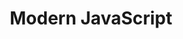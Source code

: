 ---
layout: workshop
title: Modern JavaScript
weight: 3
permalink: "/training/2017-05-12-modern-javascript"
category: Front End Development
description: JavaScript is flexible enough to do just about anything, and while this
  is one of its great strengths, it's also what makes best practices less clear. This
  deep dive into the fundamentals and latest advances in the language will help you
  know how to make the most of it!
image: "/images/training/2017-05-12-modern-javascript.png"
stages:
- title: Modules, Functions and Types
  description: Mastering the fundamentals of JavaScript pays huge dividends, as we
    start diving into the language features that are bit newer and more complex.
  duration: 270
  agenda_items:
  - title: Welcome
    description: 'Get to know each other, and ensure everyone has the course projects
      installed properly.

'
    item_type: lecture
    start_time: '9:00'
    duration: 15
  - title: Types and Operators
    description: At the foundation of JavaScript are a few fundamental types and operators.
      We'll look at each of these in detail, highlighting and clarifying some counterintuitive
      aspects of the language.
    item_type: lecture
    start_time: '9:15'
    duration: 20
  - title: Basic Functions
    description: Functions are first class values in JavaScript, meaning that can
      exist on their own, and can be used wherever any other value can be used. We'll
      look at the basics of how functions are declared, defined and used in JavaScript.
    item_type: lecture
    start_time: '9:35'
    duration: 25
  - title: Basic Objects
    description: Objects serve as the foundation for all mutable data structures in
      JavaScript. They're incredibly flexible, in that they can contain data, value
      based properties, and even getter and setter based properties.
    item_type: lecture
    start_time: '10:00'
    duration: 20
  - title: 'EXERCISE: Two Kinds of Color'
    description: Using a property descriptor, define a property on an object that's
      **derived** from other values. We should be able to get and set this property,
      just as if it were value based, and the getter and setter you define, should
      take care of keeping all of the dependencies properly in sync.
    item_type: exercise
    start_time: '10:20'
    duration: 30
  - title: Modules
    description: Thankfully, the JavaScript ecosystem has standardized around a single
      type of "module". We'll compare this current standard to some widely-adopted
      predecessors (CommonJS and Named AMD modules), highlighting new capabilities
      and future potential. Finally, we'll discuss some topics that are currently
      under discussion in the TC39 working group (the JavaScript standards body).
    item_type: lecture
    start_time: '10:50'
    duration: 20
  - title: 'EXERCISE: Refactoring into Modules'
    description: Take a solution from the previous exercise, and refactor it, so that
      the heavy lifting is done by two pure functions in a separate module.
    item_type: exercise
    start_time: '11:10'
    duration: 10
  - title: Coffee Break
    description: Coffee Break
    item_type: break
    start_time: '11:20'
    duration: 10
  - title: Deeper Functions
    description: New advancements in the JavaScript standard have made concepts like
      arrow functions commonplace, and upcoming improvements to modern runtimes will
      give us what we need to treat it like a true functional programming language.
      We'll look at higher order functions, named vs unnamed functions, the concept
      of lexical scope, and different ways we can invoke functions.
    item_type: lecture
    start_time: '11:30'
    duration: 30
  - title: 'EXERCISE: Functional Cart'
    description: 'Build a shopping cart, making use of the ability for a closure to
      hold state, and functions defined within that closer to access said state. '
    item_type: exercise
    start_time: '12:00'
    duration: 30
  - title: Lunch
    description: Break for lunch
    item_type: break
    start_time: '12:30'
    duration: 60
- title: Working with Data
  description: We'll dive deep into JavaScript data structures and control flow, touching
    on some new concepts, and some old ones that you probably haven't used in a while.
  duration: 185
  agenda_items:
  - title: Arrays
    description: Like Objects, Arrays are required to get almost anything done in
      JavaScript. We'll look at the Array type in great detail, focusing particular
      how some built-in higher-order functions can make quick work of common jobs.
    item_type: lecture
    start_time: '13:30'
    duration: 30
  - title: 'EXERCISE: Map, Filter, Reduce'
    description: Using our knowledge of how higher order functions on the Array prototype
      work, we'll implement our own map, filter, reduce and forEach functions
    item_type: exercise
    start_time: '14:00'
    duration: 30
  - title: Control Flow
    description: Control flow statements like `if` and `switch` give us the ability
      to define various paths that can our program can take, under certain circumstances.
      We'll look at how these work in detail, including some non-traditional (but
      very useful) use cases.
    item_type: lecture
    start_time: '14:30'
    duration: 30
  - title: 'EXERCISE: Versioned Documents'
    description: Progressive Web Apps often need to store data in some durable medium.
      It's a good idea version long-living data, since old data may need to work with
      new versions of the application. We'll use our newfound knowledge of control
      flow statements, to "upgrade" a versioned data structure, to the current version,
      so that the rest of our app need not worry about it.
    item_type: exercise
    start_time: '15:00'
    duration: 20
  - title: Loops and Iteration
    description: While you're no doubt familiar with a `while` or `for` loop, there
      are other mechanisms in JavaScript for iterating over data (some of which are
      very new). We'll look at the differences between things like `for..in` and `for..of`
      loops, and refresh ourselves with often-forgotten concepts like `do..while`.
    item_type: exercise
    start_time: '15:20'
    duration: 30
  - title: 'EXERCISE: Fibonacci Numbers'
    description: Implement a function that returns a Fibonacci sequence of a specified
      length. Ensure that your solution works for sequences up to 10 million numbers
      long.
    item_type: exercise
    start_time: '15:50'
    duration: 30
  - title: Wrap up and recap
    description: We'll recap all the ground we've covered today, and set our sights
      on tomorrow's agenda.
    item_type: lecture
    start_time: '16:20'
    duration: 15
- title: Handling Asynchrony
  description: JavaScript's internal event loop and the fact that all the code we
    write is "non-blocking" allows it to keep track of tons asynchronous processes
    while still operating on a single thread. We'll look at some low-level patterns
    for managing asynchrony and concurrency, and then build all the way up to modern
    language features like async and await.
  duration: 300
  agenda_items:
  - title: Welcome
    description: We'll recap the ground we've covered so far, and review the day's
      agenda
    item_type: lecture
    start_time: '9:00'
    duration: 15
  - title: Promises
    description: Promises can be thought of as "eventual values", and are a great
      abstraction of some asynchronous work. We'll review basic promise usage, error
      handling, and techniques for grouping promises together in sequence, or in parallel.
    item_type: lecture
    start_time: '9:15'
    duration: 30
  - title: 'PROJECT: Fetch Coalescing'
    description: Often, when a single page app boots up, requests for remote data
      at various URLs will be sent out as part of the startup process. Occasionally,
      we can see multiple requests going out for the exact same resources. We'll build
      a utility that ensures that request for data that's already on its way, link
      together and are all resolved by the same promise.
    item_type: exercise
    start_time: '9:45'
    duration: 45
  - title: Break
    description: Coffee break
    item_type: break
    start_time: '10:30'
    duration: 15
  - title: Iterators and Generator Functions
    description: 'Several core JavaScript objects are “Iterables”, meaning they can
      provide an Iterator: special objects that maintain iteration state and can be
      asked for the next item in a sequence. Generator functions are simply functions
      that return iterators. We’ll look at these concepts in depth, and illustrate
      how they serve as the foundations for many higher-level JavaScript language
      features.'
    item_type: lecture
    start_time: '10:45'
    duration: 30
  - title: 'PROJECT: Async Task Runner'
    description: One of the most powerful things we can build on top of generator
      functions is an “async task runner”. You have an “autocomplete” use case already
      set up, that involves running several async operations in sequence.
    item_type: lecture
    start_time: '11:15'
    duration: 45
  - title: Async and Await
    description: 'Now that we’ve done all the work to build a task function, we’re
      in a perfect position to appreciate a new language feature that looks very similar:
      `async` and `await`. The `await` keyword, when used in an `async` function,
      allows us to write asynchronous code in a way that looks and feels very much
      like the synchronous (blocking) equivalent!'
    item_type: lecture
    start_time: '12:00'
    duration: 30
  - title: 'EXERCISE: Write an Integration Test'
    description: Integration tests are a perfect place to use `async` and `await`,
      because we often want to perform a series of simulated user interactions, and
      wait for each one to complete before proceeding further in the test.
    item_type: exercise
    start_time: '12:30'
    duration: 30
  - title: Lunch
    description: Break for lunch
    item_type: break
    start_time: '13:00'
    duration: 60
- title: Advanced Data Structures
  description: With the ES2015 version of the JavaScript specification came several
    new data structures like Map, Set, WeakMap, WeakSet and Proxy. We’ll look at the
    motivations for adding these features to the language, and get hands-on solving
    some problems that would be much more difficult were it not for these new constructs.
  duration: 165
  agenda_items:
  - title: Maps and Sets
    description: "`Map` and `Set` are new data structures, that have distinct advantages
      in certain use cases. We’ll study both in detail, including their “weak” counterparts:
      `WeakMap` and `WeakSet`."
    item_type: lecture
    start_time: '14:00'
    duration: 30
  - title: 'PROJECT: Spies and Stubs'
    description: Using a `Map`, we’ll build a small “spying” library that we can use
      to monitor function invocations in our tests.
    item_type: exercise
    start_time: '14:30'
    duration: 45
  - title: Proxies
    description: "`Proxy` can “wrap” JavaScript objects or functions, potentially
      intercepting or modifying certain things along the way."
    item_type: lecture
    start_time: '15:15'
    duration: 30
  - title: 'PROJECT: Buffered Proxy'
    description: Although there aren’t many obvious use cases for the `Proxy` type,
      one place where it proves handy is to “stage” proposed modifications to an object,
      without mutating the underlying values directly. We’ll implement a “buffered
      proxy” utility, and use it in an “edit form” context.
    item_type: exercise
    start_time: '15:45'
    duration: 45
  - title: Wrap up and Recap
    description: We'll recap all the ground we've covered today, and set our sights
      on tomorrow's agenda.
    item_type: lecture
    start_time: '16:30'
    duration: 15
- title: Classes
  description: The controversy around class stems from the illusion of removing prototypal
    inheritance from JavaScript. It is, in fact, just syntactic sugar on top of the
    same prototypes we’ve been using all along. However, in removing some of the noise
    required for writing object-oriented code, and in making some typical prototypal
    traps more difficult to fall into, using classes can result in more readable and
    robust code.
  duration: 275
  agenda_items:
  - title: Welcome
    description: We'll recap the ground we've covered so far, and review the day's
      agenda
    item_type: lecture
    start_time: '9:00'
    duration: 15
  - title: Classes in JavaScript
    description: While `class` doesn’t allow us to do anything that wasn’t possible
      with direct use of prototypes, many things are much cleaner and easier. We’ll
      look at constructors, member and static functions, and the upcoming “member
      and instance field” TC39 proposals.
    item_type: lecture
    start_time: '9:15'
    duration: 30
  - title: 'EXERCISE: Colors with classes'
    description: We’ll look back at our rgb/hex color exercises, and implement a more
      comprehensive solution using classes.
    item_type: exercise
    start_time: '9:45'
    duration: 30
  - title: Decorators
    description: Decorators allow us to do things at class construction time. Several
      uses of decorators are possible with the current draft spec (or when using typescript)
      and a variety of proposals for new decorators are already in development!
    item_type: lecture
    start_time: '10:15'
    duration: 30
  - title: 'PROJECT: Memoized functions'
    description: 'Memoization is a technique that can be used with pure functions,
      where output values are “remembered” for a input argument(s). Thus, re-invoking
      the function with the same arguments will return the same “remembered” result.
      We’ll implement a `@memoize` function decorator, so that we can apply this technique
      easily and cleanly in our code. '
    item_type: exercise
    start_time: '10:45'
    duration: 45
  - title: Inheritance Patterns
    description: While `class` is only syntactic sugar on top of JavaScript’s prototypal
      inheritance, the new syntax does may concepts like applying "mixins" more clean
      and intuitive.
    item_type: lecture
    start_time: '11:30'
    duration: 20
  - title: 'PROJECT: Design Patterns w/ Class'
    description: We’ll implement some examples of classical object-oriented design
      patterns using `class`.
    item_type: exercise
    start_time: '11:50'
    duration: 45
  - title: Lunch
    description: Break for lunch
    item_type: break
    start_time: '12:35'
    duration: 60
- title: Performance & Tooling
  description: Improved performance almost always correlates to improvements in key
    business metrics. We’ll look at JavaScript performance from all angles, including
    shrinking and simplifying your production builds, figuring out when your code
    is de-optimized in modern javascript runtimes and more!
  duration: 205
  agenda_items:
  - title: Advanced Debugging Tools & Techniques
    description: Chrome and Node.js have recently undergone major advancements in
      their debugging tools. We’ll learn how to make the most of these tools, and
      demonstrate how life is now a little easier, when it comes to debugging async
      code, or long chains of promises.
    item_type: lecture
    start_time: '13:35'
    duration: 30
  - title: 'EXERCISE: Finding and fixing a few pesky bugs'
    description: We’ll eradicate some bugs that would traditionally be very difficult
      to identify and track down.
    item_type: exercise
    start_time: '14:05'
    duration: 30
  - title: Performance Testing
    description: We’ll learn about the new performance audits, how to read and act
      on the results of a flame chart, and how to instrument a piece of code so that
      you get accurate and consistent results.
    item_type: lecture
    start_time: '14:35'
    duration: 30
  - title: 'EXERCISE: Measure and Improve Key Metrics'
    description: You’ll be given a few functions that can be substantially optimized.
      Measure them, identify the slow parts, and make a quantifiable improvement!
    item_type: exercise
    start_time: '15:05'
    duration: 30
  - title: Break
    description: Coffee break
    item_type: break
    start_time: '15:35'
    duration: 10
  - title: High level architecture of a modern JS runtime
    description: 'We’ll take a quick look at the architecture of the V8 Runtime that
      ships with Google Chrome and Node.js. In understanding how it works, and how
      it tries to speed up our code, we’ll learn the things we need to avoid.

'
    item_type: lecture
    start_time: '15:45'
    duration: 30
  - title: 'EXERCISE: Finding and fixing de-optimizations'
    description: Using the guidelines for writing fast JavaScript, and the new techniques
      we’ve learned for training when code becomes “hot”, or when it becomes “cold”
      again, identify and fix some performance bugs.
    item_type: exercise
    start_time: '16:15'
    duration: 30
  - title: Wrap up and Recap
    description: Our final rap up, full-course recap, and suggested reading & learning
      for taking this new knowledge further!
    item_type: lecture
    start_time: '16:45'
    duration: 15
---